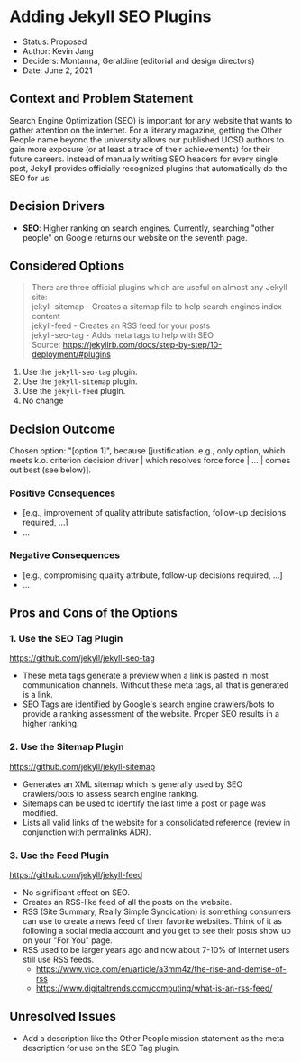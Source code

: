 # Adding Jekyll SEO Plugins

* Status: Proposed
* Author: Kevin Jang
* Deciders: Montanna, Geraldine (editorial and design directors)
* Date: June 2, 2021

## Context and Problem Statement

Search Engine Optimization (SEO) is important for any website that wants to gather attention on the internet. For a literary magazine, getting the Other People name beyond the university allows our published UCSD authors to gain more exposure (or at least a trace of their achievements) for their future careers. Instead of manually writing SEO headers for every single post, Jekyll provides officially recognized plugins that automatically do the SEO for us!

## Decision Drivers

* **SEO**: Higher ranking on search engines. Currently, searching "other people" on Google returns our website on the seventh page.

## Considered Options

> There are three official plugins which are useful on almost any Jekyll site:  
> jekyll-sitemap - Creates a sitemap file to help search engines index content  
> jekyll-feed - Creates an RSS feed for your posts  
> jekyll-seo-tag - Adds meta tags to help with SEO  
> Source: https://jekyllrb.com/docs/step-by-step/10-deployment/#plugins

1. Use the `jekyll-seo-tag` plugin.
2. Use the `jekyll-sitemap` plugin.
3. Use the `jekyll-feed` plugin.
4. No change

## Decision Outcome

Chosen option: "[option 1]", because [justification. e.g., only option, which meets k.o. criterion decision driver | which resolves force force | … | comes out best (see below)].

### Positive Consequences 

* [e.g., improvement of quality attribute satisfaction, follow-up decisions required, …]
* …

### Negative Consequences

* [e.g., compromising quality attribute, follow-up decisions required, …]
* …

## Pros and Cons of the Options

### 1. Use the SEO Tag Plugin
https://github.com/jekyll/jekyll-seo-tag

* These meta tags generate a preview when a link is pasted in most communication channels. Without these meta tags, all that is generated is a link.
* SEO Tags are identified by Google's search engine crawlers/bots to provide a ranking assessment of the website. Proper SEO results in a higher ranking.

### 2. Use the Sitemap Plugin
https://github.com/jekyll/jekyll-sitemap

* Generates an XML sitemap which is generally used by SEO crawlers/bots to assess search engine ranking.
* Sitemaps can be used to identify the last time a post or page was modified.
* Lists all valid links of the website for a consolidated reference (review in conjunction with permalinks ADR).

### 3. Use the Feed Plugin
https://github.com/jekyll/jekyll-feed

* No significant effect on SEO.
* Creates an RSS-like feed of all the posts on the website.
* RSS (Site Summary, Really Simple Syndication) is something consumers can use to create a news feed of their favorite websites. Think of it as following a social media account and you get to see their posts show up on your "For You" page.
* RSS used to be larger years ago and now about 7-10% of internet users still use RSS feeds.
  * https://www.vice.com/en/article/a3mm4z/the-rise-and-demise-of-rss
  * https://www.digitaltrends.com/computing/what-is-an-rss-feed/


## Unresolved Issues
* Add a description like the Other People mission statement as the meta description for use on the SEO Tag plugin.